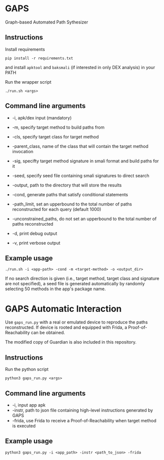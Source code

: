 # GAPS

Graph-based Automated Path Sythesizer

## Instructions

Install requirements

`pip install -r requirements.txt`

and install `apktool` and `baksmali` (if interested in only DEX analysis) in your PATH

Run the wrapper script

`./run.sh <args>`

## Command line arguments

-   -i, apk/dex input (mandatory)

-   -m, specify target method to build paths from

-   -cls, specify target class for target method

-   -parent_class, name of the class that will contain the target method invocation

-   -sig, specifty target method signature in smali format and build paths for it

-   -seed, specify seed file containing smali signatures to direct search

-   -output, path to the directory that will store the results

-   -cond, generate paths that satisfy conditional statements

-   -path_limit, set an upperbound to the total number of paths reconstructed for each query (default 1000)

-   -unconstrained_paths, do not set an upperbound to the total number of paths reconstructed

-   -d, print debug output

-   -v, print verbose output

## Example usage

`./run.sh -i <app-path> -cond -m <target-method> -o <output_dir>`

If no search direction is given (i.e., target method, target class and signature are not specified), a seed file is generated automatically by randomly selecting 50 methods in the app's package name.

# GAPS Automatic Interaction

Use `gaps_run.py` with a real or emulated device to reproduce the paths reconstructed.
If device is rooted and equipped with Frida, a Proof-of-Reachability can be obtained.

The modified copy of Guardian is also included in this repository.

## Instructions

Run the python script

`python3 gaps_run.py <args>`

## Command line arguments

-   -i, input app apk
-   -instr, path to json file containing high-level instructions generated by GAPS
-   -frida, use Frida to receive a Proof-of-Reachability when target method is executed

## Example usage

`python3 gaps_run.py -i <app_path> -instr <path_to_json> -frida`
